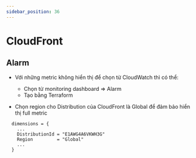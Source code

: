 ```yaml
---
sidebar_position: 36
---
```


# CloudFront

## Alarm
- Với những metric không hiển thị để chọn từ CloudWatch thì có thể:
    - Chọn từ monitoring dashboard => Alarm
    - Tạo bằng Terraform

- Chọn region cho Distribution của CloudFront là Global để đảm bảo hiển thị full metric
```
  dimensions = {
    ...
    DistributionId = "E1AWG4A6VKWH3G"
    Region         = "Global"
    ...
  }
```